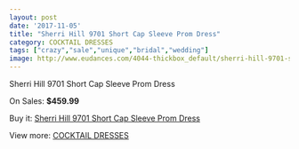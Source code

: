 ```yaml
---
layout: post
date: '2017-11-05'
title: "Sherri Hill 9701 Short Cap Sleeve Prom Dress"
category: COCKTAIL DRESSES
tags: ["crazy","sale","unique","bridal","wedding"]
image: http://www.eudances.com/4044-thickbox_default/sherri-hill-9701-short-cap-sleeve-prom-dress.jpg
---
```

Sherri Hill 9701 Short Cap Sleeve Prom Dress

On Sales: **$459.99**
<a href="https://www.eudances.com/en/cocktail-dresses/1356-sherri-hill-9701-short-cap-sleeve-prom-dress.html"><amp-img layout="responsive" width="600" height="600" src="//www.eudances.com/4044-thickbox_default/sherri-hill-9701-short-cap-sleeve-prom-dress.jpg" alt="Sherri Hill 9701 Short Cap Sleeve Prom Dress 0" /></a>

Buy it: [Sherri Hill 9701 Short Cap Sleeve Prom Dress](https://www.eudances.com/en/cocktail-dresses/1356-sherri-hill-9701-short-cap-sleeve-prom-dress.html "Sherri Hill 9701 Short Cap Sleeve Prom Dress")

View more: [COCKTAIL DRESSES](https://www.eudances.com/en/14-cocktail-dresses "COCKTAIL DRESSES")